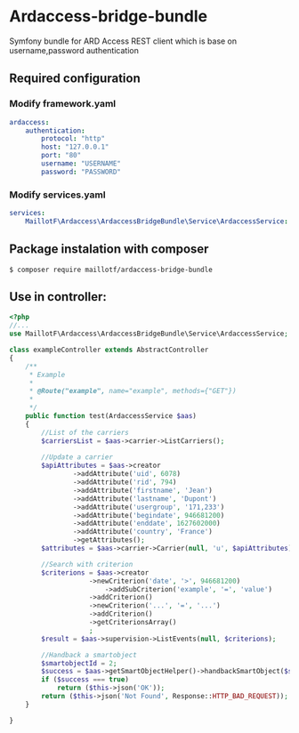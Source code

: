 # Ardaccess-bridge-bundle

Symfony bundle for ARD Access REST client which is base on username,password authentication

## Required configuration

### Modify framework.yaml
```yaml
ardaccess:
    authentication:
        protocol: "http"
        host: "127.0.0.1"
        port: "80"
        username: "USERNAME"
        password: "PASSWORD"
```

### Modify services.yaml
```yaml
services:
    MaillotF\Ardaccess\ArdaccessBridgeBundle\Service\ArdaccessService: '@ardaccess.service'
```

## Package instalation with composer

```console
$ composer require maillotf/ardaccess-bridge-bundle
```

## Use in controller:

```php
<?php
//...
use MaillotF\Ardaccess\ArdaccessBridgeBundle\Service\ArdaccessService;

class exampleController extends AbstractController
{
	/**
	 * Example
	 * 
	 * @Route("example", name="example", methods={"GET"})
	 * 
	 */
	public function test(ArdaccessService $aas)
	{
		//List of the carriers
		$carriersList = $aas->carrier->ListCarriers();
		
		//Update a carrier
		$apiAttributes = $aas->creator
				->addAttribute('uid', 6078)
				->addAttribute('rid', 794)
				->addAttribute('firstname', 'Jean')
				->addAttribute('lastname', 'Dupont')
				->addAttribute('usergroup', '171,233')
				->addAttribute('begindate', 946681200)
				->addAttribute('enddate', 1627602000)
				->addAttribute('country', 'France')
				->getAttributes();
		$attributes = $aas->carrier->Carrier(null, 'u', $apiAttributes);

		//Search with criterion
		$criterions = $aas->creator
					->newCriterion('date', '>', 946681200)
						->addSubCriterion('example', '=', 'value')
					->addCriterion()
					->newCriterion('...', '=', '...')
					->addCriterion()
					->getCriterionsArray()
					;
		$result = $aas->supervision->ListEvents(null, $criterions);

		//Handback a smartobject
		$smartobjectId = 2;
		$success = $aas->getSmartObjectHelper()->handbackSmartObject($smartObjectId);
		if ($success === true)
			return ($this->json('OK'));
		return ($this->json('Not Found', Response::HTTP_BAD_REQUEST));
	}

}
```
